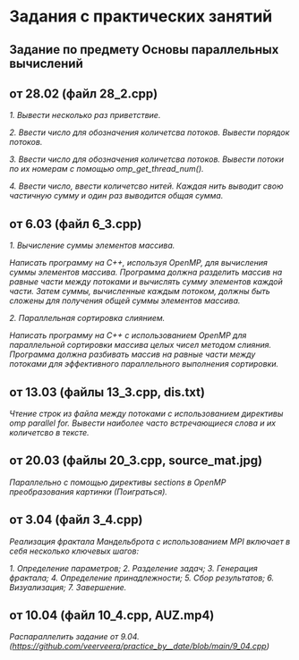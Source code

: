 # Задания с практических занятий 

## Задание по предмету Основы параллельных вычислений
## от 28.02 (файл 28_2.cpp)

*1. Вывести несколько раз приветствие.*

*2. Ввести число для обозначения количетсва потоков. Вывести порядок потоков.*

*3. Ввести число для обозначения количетсва потоков. Вывести потоки по их номерам с помощью omp_get_thread_num().*

*4. Ввести число, ввести количетсво нитей. Каждая нить выводит свою частичную сумму и один раз выводится общая сумма.*

## от 6.03 (файл 6_3.cpp)

*1. Вычисление суммы элементов массива.*

*Написать программу на C++, используя OpenMP, для вычисления суммы элементов массива. Программа должна разделить массив на равные части между потоками и вычислять сумму элементов каждой части. Затем суммы, вычисленные каждым потоком, должны быть сложены для получения общей суммы элементов массива.*

*2. Параллельная сортировка слиянием.*

*Написать программу на C++ с использованием OpenMP для параллельной сортировки массива целых чисел методом слияния. Программа должна разбивать массив на равные части между потоками для эффективного параллельного выполнения сортировки.*

## от 13.03 (файлы 13_3.cpp, dis.txt)

*Чтение строк из файла между потоками с использованием директивы omp parallel for. Вывести наиболее часто встречающиеся слова и их количетсво в тексте.*

## от 20.03 (файлы 20_3.cpp, source_mat.jpg)

*Параллельно с помощью директивы sections в OpenMP преобразования картинки (Поиграться).*

## от 3.04 (файл 3_4.cpp)

*Реализация фрактала Мандельброта с использованием MPI включает в себя несколько ключевых шагов:*

*1. Определение параметров; 2. Разделение задач; 3. Генерация фрактала; 4. Определение принадлежности; 5. Сбор результатов; 6. Визуализация; 7. Завершение.*

## от 10.04 (файл 10_4.cpp, AUZ.mp4)

*Распараллелить задание от 9.04. (https://github.com/veerveera/practice_by__date/blob/main/9_04.cpp)*
